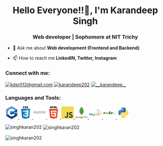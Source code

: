 

<!--
**singhkaran202/singhkaran202** is a ✨ _special_ ✨ repository because its `README.md` (this file) appears on your GitHub profile.

Here are some ideas to get you started:

- 🔭 I’m currently working on Web development
- 🌱 I’m currently learning React 
- 👯 I’m looking to collaborate on ...
- 🤔 I’m looking for help with ...
- 💬 Ask me about ...
- 📫 How to reach me: ...
- 😄 Pronouns: ...
- ⚡ Fun fact: ...
-->


<h1 align="center">Hello Everyone!!👋, I'm Karandeep Singh</h1>

<h3 align="center">Web developer | Sophomore at NIT Trichy</h3>

<!--<p align="left"> <img src="https://komarev.com/ghpvc/?username=singhkaran202&label=Profile%20views&color=0e75b6&style=flat" alt="singhkaran202" /> </p> -->

<!-- <p align="left"> <a href="https://github.com/ryo-ma/github-profile-trophy"><img src="https://github-profile-trophy.vercel.app/?username=singhkaran202" alt="singhkaran202" /></a> </p> -->

<!-- <p align="left"> <a href="https://twitter.com/karandeep202" target="blank"><img src="https://img.shields.io/twitter/follow/karandeep202?logo=twitter&style=for-the-badge" alt="karandeep202" /></a> </p> -->

<!-- - 🌱 I’m currently learning **React JS**-->

- 💬 Ask me about **Web development (Frontend and Backend)**

- 📫 How to reach me **LinkedIN, Twitter, Instagram**

<h3 align="left">Connect with me:</h3>
<p align="left"> 
<a href="https://www.linkedin.com/in/karandeep-singh-nitt" target="blank"><img align="center" src="https://raw.githubusercontent.com/rahuldkjain/github-profile-readme-generator/master/src/images/icons/Social/linked-in-alt.svg" alt="kdsr012@gmail.com" height="30" width="40" /></a>
<a href="https://twitter.com/karandeep202" target="blank"><img align="center" src="https://raw.githubusercontent.com/rahuldkjain/github-profile-readme-generator/master/src/images/icons/Social/twitter.svg" alt="karandeep202" height="30" width="40" /></a>
<a href="https://instagram.com/__karandeep._" target="blank"><img align="center" src="https://raw.githubusercontent.com/rahuldkjain/github-profile-readme-generator/master/src/images/icons/Social/instagram.svg" alt="__karandeep._" height="30" width="40" /></a>
<!-- <a href="https://discord.gg/__kaRAN_" target="blank"><img align="center" src="https://raw.githubusercontent.com/rahuldkjain/github-profile-readme-generator/master/src/images/icons/Social/discord.svg" alt="__kaRAN_" height="30" width="40" /></a>-->
</p>

<h3 align="left">Languages and Tools:</h3>
<p align="left"> <a href="https://www.w3schools.com/cpp/" target="_blank" rel="noreferrer"> <img src="https://raw.githubusercontent.com/devicons/devicon/master/icons/cplusplus/cplusplus-original.svg" alt="cplusplus" width="40" height="40"/> </a> <a href="https://www.w3schools.com/css/" target="_blank" rel="noreferrer"> <img src="https://raw.githubusercontent.com/devicons/devicon/master/icons/css3/css3-original-wordmark.svg" alt="css3" width="40" height="40"/> </a> <a href="https://expressjs.com" target="_blank" rel="noreferrer"> <img src="https://raw.githubusercontent.com/devicons/devicon/master/icons/express/express-original-wordmark.svg" alt="express" width="40" height="40"/> </a> <a href="https://www.w3.org/html/" target="_blank" rel="noreferrer"> <img src="https://raw.githubusercontent.com/devicons/devicon/master/icons/html5/html5-original-wordmark.svg" alt="html5" width="40" height="40"/> </a> <a href="https://developer.mozilla.org/en-US/docs/Web/JavaScript" target="_blank" rel="noreferrer"> <img src="https://raw.githubusercontent.com/devicons/devicon/master/icons/javascript/javascript-original.svg" alt="javascript" width="40" height="40"/> </a> <a href="https://www.mongodb.com/" target="_blank" rel="noreferrer"> <img src="https://raw.githubusercontent.com/devicons/devicon/master/icons/mongodb/mongodb-original-wordmark.svg" alt="mongodb" width="40" height="40"/> </a> <a href="https://www.mysql.com/" target="_blank" rel="noreferrer"> <img src="https://raw.githubusercontent.com/devicons/devicon/master/icons/mysql/mysql-original-wordmark.svg" alt="mysql" width="40" height="40"/> </a> <a href="https://nodejs.org" target="_blank" rel="noreferrer"> <img src="https://raw.githubusercontent.com/devicons/devicon/master/icons/nodejs/nodejs-original-wordmark.svg" alt="nodejs" width="40" height="40"/> </a> <a href="https://www.python.org" target="_blank" rel="noreferrer"> <img src="https://raw.githubusercontent.com/devicons/devicon/master/icons/python/python-original.svg" alt="python" width="40" height="40"/> </a> </p>

<p><img align="left" src="https://github-readme-stats.vercel.app/api/top-langs?username=singhkaran202&show_icons=true&locale=en&layout=compact" alt="singhkaran202" /></p>

<p>&nbsp;<img align="center" src="https://github-readme-stats.vercel.app/api?username=singhkaran202&show_icons=true&locale=en" alt="singhkaran202" /></p>

<p><img align="center" src="https://github-readme-streak-stats.herokuapp.com/?user=singhkaran202&" alt="singhkaran202" /></p>
